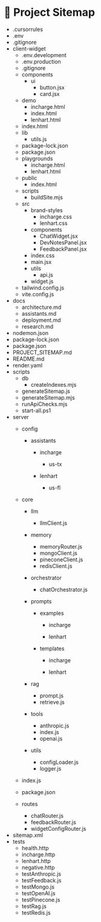 # 📂 Project Sitemap

- .cursorrules
- .env
- .gitignore
- client-widget
  - .env.development
  - .env.production
  - .gitignore
  - components
    - ui
      - button.jsx
      - card.jsx
  - demo
    - incharge.html
    - index.html
    - lenhart.html
  - index.html
  - lib
    - utils.js
  - package-lock.json
  - package.json
  - playgrounds
    - incharge.html
    - lenhart.html
  - public
    - index.html
  - scripts
    - buildSite.mjs
  - src
    - brand-styles
      - incharge.css
      - lenhart.css
    - components
      - ChatWidget.jsx
      - DevNotesPanel.jsx
      - FeedbackPanel.jsx
    - index.css
    - main.jsx
    - utils
      - api.js
    - widget.js
  - tailwind.config.js
  - vite.config.js
- docs
  - architecture.md
  - assistants.md
  - deployment.md
  - research.md
- nodemon.json
- package-lock.json
- package.json
- PROJECT_SITEMAP.md
- README.md
- render.yaml
- scripts
  - db
    - createIndexes.mjs
  - generateSitemap.js
  - generateSitemap.mjs
  - runApiChecks.mjs
  - start-all.ps1
- server
  - config
    - assistants
      - incharge
        - us-tx

      - lenhart
        - us-fl

  - core
    - llm
      - llmClient.js
    - memory
      - memoryRouter.js
      - mongoClient.js
      - pineconeClient.js
      - redisClient.js
    - orchestrator
      - chatOrchestrator.js
    - prompts
      - examples
        - incharge

        - lenhart

      - templates
        - incharge

        - lenhart

    - rag
      - prompt.js
      - retrieve.js
    - tools
      - anthropic.js
      - index.js
      - openai.js
    - utils
      - configLoader.js
      - logger.js
  - index.js
  - package.json
  - routes
    - chatRouter.js
    - feedbackRouter.js
    - widgetConfigRouter.js
- sitemap.xml
- tests
  - health.http
  - incharge.http
  - lenhart.http
  - negative.http
  - testAnthropic.js
  - testFeedback.js
  - testMongo.js
  - testOpenAI.js
  - testPinecone.js
  - testRag.js
  - testRedis.js
